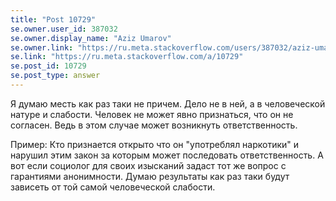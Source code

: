 ```yaml
---
title: "Post 10729"
se.owner.user_id: 387032
se.owner.display_name: "Aziz Umarov"
se.owner.link: "https://ru.meta.stackoverflow.com/users/387032/aziz-umarov"
se.link: "https://ru.meta.stackoverflow.com/a/10729"
se.post_id: 10729
se.post_type: answer
---
```

<p>Я думаю месть как раз таки не причем. Дело не в ней, а в человеческой натуре и слабости. Человек не может явно признаться, что он не согласен. Ведь в этом случае может возникнуть ответственность.</p>
<p>Пример: Кто признается открыто что он &quot;употреблял наркотики&quot; и нарушил этим закон за которым может последовать ответственность. А вот если социолог для своих изысканий задаст тот же вопрос с гарантиями анонимности. Думаю результаты как раз таки будут зависеть от той самой человеческой слабости.</p>
